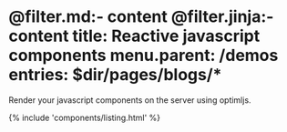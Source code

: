 @filter.md:- content
@filter.jinja:- content
title: Reactive javascript components
menu.parent: /demos
entries: $dir/pages/blogs/*
===
Render your javascript components on the server using optimljs.

{% include 'components/listing.html' %}


